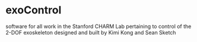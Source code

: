 # exoControl
software for all work in the Stanford CHARM Lab pertaining to control of the 2-DOF exoskeleton designed and built by Kimi Kong and Sean Sketch
